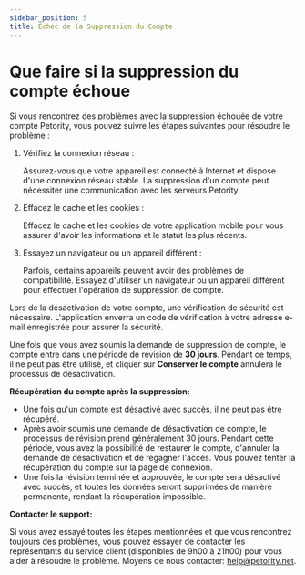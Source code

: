 ```yaml
---
sidebar_position: 5
title: Échec de la Suppression du Compte
---
```


# Que faire si la suppression du compte échoue
Si vous rencontrez des problèmes avec la suppression échouée de votre compte Petority, vous pouvez suivre les étapes suivantes pour résoudre le problème :

1. Vérifiez la connexion réseau :

	Assurez-vous que votre appareil est connecté à Internet et dispose d'une connexion réseau stable. La suppression d'un compte peut nécessiter une communication avec les serveurs Petority.

2. Effacez le cache et les cookies :

	Effacez le cache et les cookies de votre application mobile pour vous assurer d'avoir les informations et le statut les plus récents.

3. Essayez un navigateur ou un appareil différent :

	Parfois, certains appareils peuvent avoir des problèmes de compatibilité. Essayez d'utiliser un navigateur ou un appareil différent pour effectuer l'opération de suppression de compte.

Lors de la désactivation de votre compte, une vérification de sécurité est nécessaire. L'application enverra un code de vérification à votre adresse e-mail enregistrée pour assurer la sécurité.

Une fois que vous avez soumis la demande de suppression de compte, le compte entre dans une période de révision de **30 jours**. Pendant ce temps, il ne peut pas être utilisé, et cliquer sur **Conserver le compte** annulera le processus de désactivation.

**Récupération du compte après la suppression:**

+ Une fois qu'un compte est désactivé avec succès, il ne peut pas être récupéré.
+ Après avoir soumis une demande de désactivation de compte, le processus de révision prend généralement 30 jours. Pendant cette période, vous avez la possibilité de restaurer le compte, d'annuler la demande de désactivation et de regagner l'accès. Vous pouvez tenter la récupération du compte sur la page de connexion.
+ Une fois la révision terminée et approuvée, le compte sera désactivé avec succès, et toutes les données seront supprimées de manière permanente, rendant la récupération impossible.

**Contacter le support:**

Si vous avez essayé toutes les étapes mentionnées et que vous rencontrez toujours des problèmes, vous pouvez essayer de contacter les représentants du service client (disponibles de 9h00 à 21h00) pour vous aider à résoudre le problème. Moyens de nous contacter: help@petority.net.